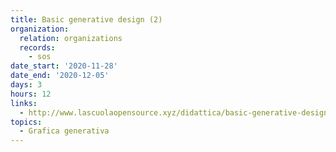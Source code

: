 ```yaml
---
title: Basic generative design (2)
organization:
  relation: organizations
  records:
    - sos
date_start: '2020-11-28'
date_end: '2020-12-05'
days: 3
hours: 12
links:
  - http://www.lascuolaopensource.xyz/didattica/basic-generative-design-online
topics:
  - Grafica generativa
---
```

